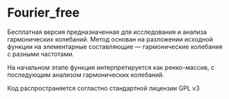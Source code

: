# Fourier_free
Бесплатная версия предназначенная для исследования и анализа гармонических колебаний.
Метод основан на разложении исходной функции на элементарные составляющие — гармонические колебания
с разными частотами.

На начальном этапе функция интерпретируется как ренко-массив, с последующим анализом гармонических колебаний.

Код распространяется согластно стандартной лицензии GPL v3
